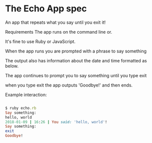 
# The Echo App spec

An app that repeats what you say until you exit it!

Requirements
The app runs on the command line or.

It's fine to use Ruby or JavaScript.

When the app runs you are prompted with a phrase to say something

The output also has information about the date and time formatted as below.

The app continues to prompt you to say something until you type exit

when you type exit the app outputs 'Goodbye!' and then ends.

Example interaction:

````ruby

$ ruby echo.rb
Say something:
hello, world
2018-01-09 | 16:26 | You said: 'hello, world'!
Say something:
exit
Goodbye!

````